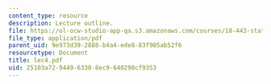 ```yaml
---
content_type: resource
description: Lecture outline.
file: https://ol-ocw-studio-app-qa.s3.amazonaws.com/courses/18-443-statistics-for-applications-fall-2003/25103a72944963388ec9640298cf9353_lec4.pdf
file_type: application/pdf
parent_uid: 9e973d39-2888-b4a4-ede8-83f905ab52f6
resourcetype: Document
title: lec4.pdf
uid: 25103a72-9449-6338-8ec9-640298cf9353
---
```

